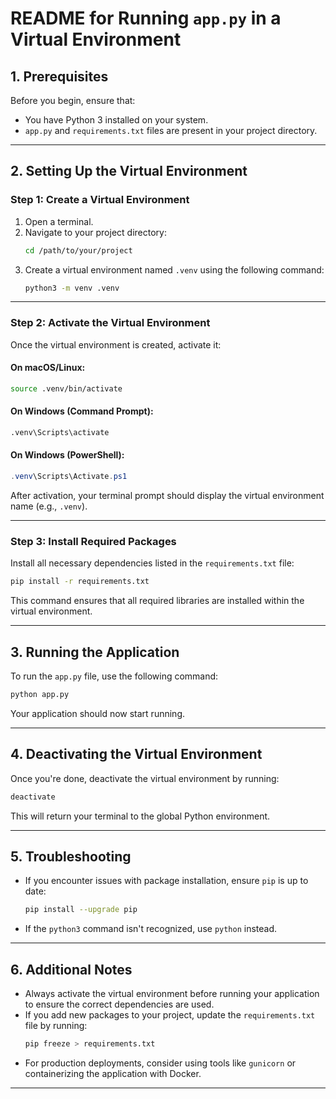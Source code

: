 # **README for Running `app.py` in a Virtual Environment**


## **1. Prerequisites**
Before you begin, ensure that:
- You have Python 3 installed on your system.
- `app.py` and `requirements.txt` files are present in your project directory.

---

## **2. Setting Up the Virtual Environment**

### **Step 1: Create a Virtual Environment**
1. Open a terminal.
2. Navigate to your project directory:
   ```bash
   cd /path/to/your/project
   ```
3. Create a virtual environment named `.venv` using the following command:
   ```bash
   python3 -m venv .venv
   ```

---

### **Step 2: Activate the Virtual Environment**
Once the virtual environment is created, activate it:

#### **On macOS/Linux:**
   ```bash
   source .venv/bin/activate
   ```

#### **On Windows (Command Prompt):**
   ```bash
   .venv\Scripts\activate
   ```

#### **On Windows (PowerShell):**
   ```powershell
   .venv\Scripts\Activate.ps1
   ```

After activation, your terminal prompt should display the virtual environment name (e.g., `.venv`).

---

### **Step 3: Install Required Packages**
Install all necessary dependencies listed in the `requirements.txt` file:
```bash
pip install -r requirements.txt
```

This command ensures that all required libraries are installed within the virtual environment.

---

## **3. Running the Application**

To run the `app.py` file, use the following command:
```bash
python app.py
```

Your application should now start running.

---

## **4. Deactivating the Virtual Environment**
Once you're done, deactivate the virtual environment by running:
```bash
deactivate
```

This will return your terminal to the global Python environment.

---

## **5. Troubleshooting**
- If you encounter issues with package installation, ensure `pip` is up to date:
  ```bash
  pip install --upgrade pip
  ```
- If the `python3` command isn't recognized, use `python` instead.

---

## **6. Additional Notes**
- Always activate the virtual environment before running your application to ensure the correct dependencies are used.
- If you add new packages to your project, update the `requirements.txt` file by running:
  ```bash
  pip freeze > requirements.txt
  ```
- For production deployments, consider using tools like `gunicorn` or containerizing the application with Docker.

---
